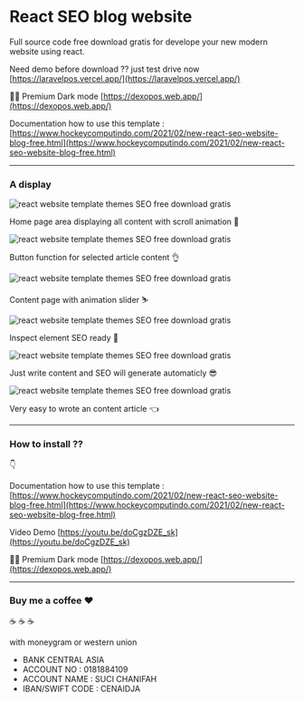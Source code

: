 # React SEO blog website

Full source code free download gratis for develope your new modern website using react.

Need demo before download ?? just test drive now
[https://laravelpos.vercel.app/](https://laravelpos.vercel.app/)

🧛🏻 Premium Dark mode [https://dexopos.web.app/](https://dexopos.web.app/)


Documentation how to use this template :
[https://www.hockeycomputindo.com/2021/02/new-react-seo-website-blog-free.html](https://www.hockeycomputindo.com/2021/02/new-react-seo-website-blog-free.html)

----------------------------------------------------------

### A display

![react website template themes SEO free download gratis](https://1.bp.blogspot.com/-b_OQ4-rEvEc/YCnv1cHcT2I/AAAAAAAAJ_k/LLjixtUVTwc2ua6HzETLD2a3MSc6GlkugCLcBGAsYHQ/s16000/free%2Breact%2Bwebsite%2Btemplate%2Bfull%2BSEO%2B%25283%2529.png)

Home page area displaying all content with scroll animation 🍻

![react website template themes SEO free download gratis](https://1.bp.blogspot.com/-HHRAoIBLkNs/YCnvz7RZVmI/AAAAAAAAJ_c/_mV9h3OPl0YgtUHxFxn7T0ShaNZfFJTbwCLcBGAsYHQ/s16000/free%2Breact%2Bwebsite%2Btemplate%2Bfull%2BSEO%2B%25281%2529.png)

Button function for selected article content 👌

![react website template themes SEO free download gratis](https://1.bp.blogspot.com/-oqyGX1BIU_o/YCnv0ytPbbI/AAAAAAAAJ_g/_qRnYJAVKq4d4nxeeVBs1LHdBG3JSGkfACLcBGAsYHQ/s16000/free%2Breact%2Bwebsite%2Btemplate%2Bfull%2BSEO%2B%25282%2529.png)

Content page with animation slider ⛷

![react website template themes SEO free download gratis](https://1.bp.blogspot.com/-0zLKkeQn8ks/YCoDEB2YH3I/AAAAAAAAKAA/W6WZR4dmUCEa6JJKqtZ2eEIOgi5jqWn2wCLcBGAsYHQ/s16000/seo%2Breact%2Bwebsite%2Bwith%2Bhelmet.png)

Inspect element SEO ready 🤟

![react website template themes SEO free download gratis](https://1.bp.blogspot.com/-lrginQM4aa8/YCnvzUecX0I/AAAAAAAAJ_Y/r7FhC66WEhQaIL4waC_yEJs8xrq1mSv-ACLcBGAsYHQ/s16000/React%2BSEO%2Bwebsite%2Bfree%2Bdownload%2Bsource%2Bcode%2B%25282%2529.png)

Just write content and SEO will generate automaticly 😎

![react website template themes SEO free download gratis](https://1.bp.blogspot.com/-SBqyfMkKM1s/YCnvzPn_LiI/AAAAAAAAJ_U/mwzGIG_CUGg09wuMZf777pooJrgp5N7VACLcBGAsYHQ/s16000/React%2BSEO%2Bwebsite%2Bfree%2Bdownload%2Bsource%2Bcode%2B%25281%2529.png)

Very easy to wrote an content article 👈

------------------------------------------------------------

### How to install ??

👇

Documentation how to use this template :
[https://www.hockeycomputindo.com/2021/02/new-react-seo-website-blog-free.html](https://www.hockeycomputindo.com/2021/02/new-react-seo-website-blog-free.html)

Video Demo [https://youtu.be/doCgzDZE_sk](https://youtu.be/doCgzDZE_sk)

🧛🏻 Premium Dark mode [https://dexopos.web.app/](https://dexopos.web.app/)

------------------------------------------------------------

### Buy me a coffee :hearts:

:coffee: :coffee: :coffee: 

with moneygram or western union

+ BANK CENTRAL ASIA
+ ACCOUNT NO : 0181884109
+ ACCOUNT NAME : SUCI CHANIFAH
+ IBAN/SWIFT CODE : CENAIDJA
